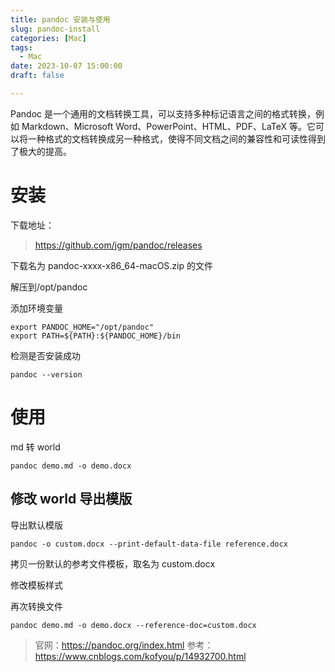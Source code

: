 ```yaml
---
title: pandoc 安装与使用
slug: pandoc-install
categories: [Mac]
tags:
  - Mac
date: 2023-10-07 15:00:00
draft: false

---
```


Pandoc 是一个通用的文档转换工具，可以支持多种标记语言之间的格式转换，例如 Markdown、Microsoft Word、PowerPoint、HTML、PDF、LaTeX 等。它可以将一种格式的文档转换成另一种格式，使得不同文档之间的兼容性和可读性得到了极大的提高。

<!--more-->

# 安装

下载地址：

> https://github.com/jgm/pandoc/releases

下载名为 pandoc-xxxx-x86_64-macOS.zip 的文件

解压到/opt/pandoc

添加环境变量

```
export PANDOC_HOME="/opt/pandoc"
export PATH=${PATH}:${PANDOC_HOME}/bin
```

检测是否安装成功

```
pandoc --version
```

# 使用

md 转 world

```
pandoc demo.md -o demo.docx
```

## 修改 world 导出模版

导出默认模版

```
pandoc -o custom.docx --print-default-data-file reference.docx
```

拷贝一份默认的参考文件模板，取名为 custom.docx

修改模板样式

再次转换文件

```
pandoc demo.md -o demo.docx --reference-doc=custom.docx
```

> 官网：https://pandoc.org/index.html
> 参考：https://www.cnblogs.com/kofyou/p/14932700.html
